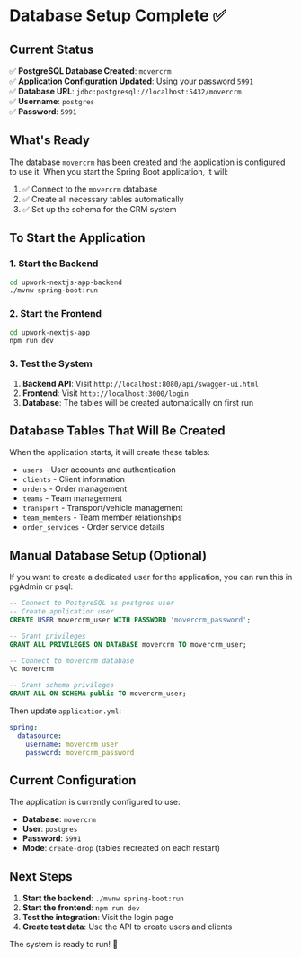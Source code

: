# Database Setup Complete ✅

## Current Status

✅ **PostgreSQL Database Created**: `movercrm`  
✅ **Application Configuration Updated**: Using your password `5991`  
✅ **Database URL**: `jdbc:postgresql://localhost:5432/movercrm`  
✅ **Username**: `postgres`  
✅ **Password**: `5991`  

## What's Ready

The database `movercrm` has been created and the application is configured to use it. When you start the Spring Boot application, it will:

1. ✅ Connect to the `movercrm` database
2. ✅ Create all necessary tables automatically
3. ✅ Set up the schema for the CRM system

## To Start the Application

### 1. Start the Backend

```bash
cd upwork-nextjs-app-backend
./mvnw spring-boot:run
```

### 2. Start the Frontend

```bash
cd upwork-nextjs-app
npm run dev
```

### 3. Test the System

1. **Backend API**: Visit `http://localhost:8080/api/swagger-ui.html`
2. **Frontend**: Visit `http://localhost:3000/login`
3. **Database**: The tables will be created automatically on first run

## Database Tables That Will Be Created

When the application starts, it will create these tables:

- `users` - User accounts and authentication
- `clients` - Client information
- `orders` - Order management
- `teams` - Team management
- `transport` - Transport/vehicle management
- `team_members` - Team member relationships
- `order_services` - Order service details

## Manual Database Setup (Optional)

If you want to create a dedicated user for the application, you can run this in pgAdmin or psql:

```sql
-- Connect to PostgreSQL as postgres user
-- Create application user
CREATE USER movercrm_user WITH PASSWORD 'movercrm_password';

-- Grant privileges
GRANT ALL PRIVILEGES ON DATABASE movercrm TO movercrm_user;

-- Connect to movercrm database
\c movercrm

-- Grant schema privileges
GRANT ALL ON SCHEMA public TO movercrm_user;
```

Then update `application.yml`:
```yaml
spring:
  datasource:
    username: movercrm_user
    password: movercrm_password
```

## Current Configuration

The application is currently configured to use:
- **Database**: `movercrm`
- **User**: `postgres`
- **Password**: `5991`
- **Mode**: `create-drop` (tables recreated on each restart)

## Next Steps

1. **Start the backend**: `./mvnw spring-boot:run`
2. **Start the frontend**: `npm run dev`
3. **Test the integration**: Visit the login page
4. **Create test data**: Use the API to create users and clients

The system is ready to run! 🎉 